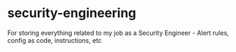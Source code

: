 # security-engineering
For storing everything related to my job as a Security Engineer - Alert rules, config as code, instructions, etc
